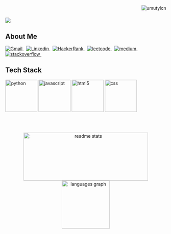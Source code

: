 <img align="right" src="https://komarev.com/ghpvc/?username=umutylcn&label=Profile%20views&color=0e75b6&style=flat" alt="umutylcn" /> 

<h1 align="left">
    <img src="https://readme-typing-svg.herokuapp.com/?font=Righteous&size=35&center=false&vCenter=true&width=500&height=70&duration=3000&lines=Hi+There!+👋;+I'm+Umut+Yalçın+!;+I'm+iOS+Developer;" />
</h1>

<h2 align="left">About Me</h2>
<p align="left">
     <a href="https://www.gmail.com/" target="_blank">
    <picture>
      <source media="(prefers-color-scheme: dark)" srcset="https://img.shields.io/badge/Gmail-2e3440.svg?&style=for-the-badge&logo=gmail&logoColor=2fc966">
      <source media="(prefers-color-scheme: light)"srcset="https://img.shields.io/badge/Gmail-eceff4.svg?&style=for-the-badge&logo=gmail&logoColor=2fc966">
      <img alt="Gmail" src="https://img.shields.io/badge/Gmail-eceff4.svg?&style=for-the-badge&logo=gmail&logoColor=2fc966">
    </picture>
  </a>&nbsp;
    <a href="https://www.linkedin.com/" target="_blank">
    <picture>
      <source media="(prefers-color-scheme: dark)" srcset="https://img.shields.io/badge/Linkedin-2e3440.svg?&style=for-the-badge&logo=linkedin&logoColor=2fc966">
      <source media="(prefers-color-scheme: light)"srcset="https://img.shields.io/badge/Linkedin-eceff4.svg?&style=for-the-badge&logo=linkedin&logoColor=2fc966">
      <img alt="Linkedin" src="https://img.shields.io/badge/Linkedin-eceff4.svg?&style=for-the-badge&logo=linkedin&logoColor=2fc966">
    </picture>
  </a>&nbsp;
  <a href="https://www.hackerrank.com/" target="_blank">
    <picture>
      <source media="(prefers-color-scheme: dark)" srcset="https://img.shields.io/badge/HackerRank-2e3440.svg?&style=for-the-badge&logo=hackerrank&logoColor=2fc966">
      <source media="(prefers-color-scheme: light)"srcset="https://img.shields.io/badge/HackerRank-eceff4.svg?&style=for-the-badge&logo=hackerrank&logoColor=2fc966">
      <img alt="HackerRank" src="https://img.shields.io/badge/HackerRank-eceff4.svg?&style=for-the-badge&logo=hackerrank&logoColor=2fc966">
    </picture>
  </a>&nbsp;
    <a href="https://www.leetcode.com/" target="_blank">
    <picture>
      <source media="(prefers-color-scheme: dark)" srcset="https://img.shields.io/badge/LeetCode-2e3440.svg?&style=for-the-badge&logo=leetcode&logoColor=2fc966">
      <source media="(prefers-color-scheme: light)"srcset="https://img.shields.io/badge/LeetCode-eceff4.svg?&style=for-the-badge&logo=leetcode&logoColor=2fc966">
      <img alt="leetcode" src="https://img.shields.io/badge/Leetcode-eceff4.svg?&style=for-the-badge&logo=leetcode">
    </picture>
  </a>&nbsp;
    <a href="https://www.medium.com/" target="_blank">
    <picture>
      <source media="(prefers-color-scheme: dark)" srcset="https://img.shields.io/badge/Medium-2e3440.svg?&style=for-the-badge&logo=medium&logoColor=2fc966">
      <source media="(prefers-color-scheme: light)"srcset="https://img.shields.io/badge/Medium-eceff4.svg?&style=for-the-badge&logo=medium&logoColor=2fc966">
      <img alt="medium" src="https://img.shields.io/badge/Medium-eceff4.svg?&style=for-the-badge&logo=medium">
    </picture>
  </a>&nbsp;
    <a href="https://stackoverflow.com" target="_blank">
    <picture>
      <source media="(prefers-color-scheme: dark)" srcset="https://img.shields.io/badge/StackOverFlow-2e3440.svg?&style=for-the-badge&logo=stackoverflow&logoColor=2fc966">
      <source media="(prefers-color-scheme: light)"srcset="https://img.shields.io/badge/StackOverFlow-eceff4.svg?&style=for-the-badge&logo=stackoverflow&logoColor=2fc966">
      <img alt="stackoverflow" src="https://img.shields.io/badge/StackOverFlow-eceff4.svg?&style=for-the-badge&logo=stackoverflow">
    </picture>
  </a>&nbsp;
</p>


<h2 align="left">Tech Stack</h2>




<p align="left">
  <img alt="python" src="https://i.giphy.com/media/LMt9638dO8dftAjtco/200.webp" width="100" title="python">
  <img alt="javascript" src="https://media3.giphy.com/media/ln7z2eWriiQAllfVcn/200w.webp" width="100" title="javascript">
  <img alt="html5" src="https://media.giphy.com/media/XAxylRMCdpbEWUAvr8/giphy.gif" width="100" title="html">
  <img alt="css" src="https://media.giphy.com/media/fsEaZldNC8A1PJ3mwp/giphy.gif" width="100" title="css">
</p>



<br><br/>
<div align="center">
  <img width=390 height="150" src="https://github-readme-stats.vercel.app/api?username=umutylcn&show_icons=true&theme=dracula&rank_icon=github&border_radius=10" alt="readme stats" />
  <img src="https://github-readme-stats.vercel.app/api/top-langs?locale=en&hide_title=false&layout=compact&card_width=320&langs_count=5&theme=dracula&hide_border=false&username=umutylcn" height="150" alt="languages graph"  />
</div>

